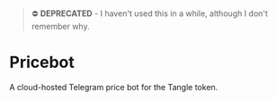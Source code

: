 > ⛔️ **DEPRECATED** -
I haven't used this in a while, although I don't remember why.

# Pricebot
A cloud-hosted Telegram price bot for the Tangle token.